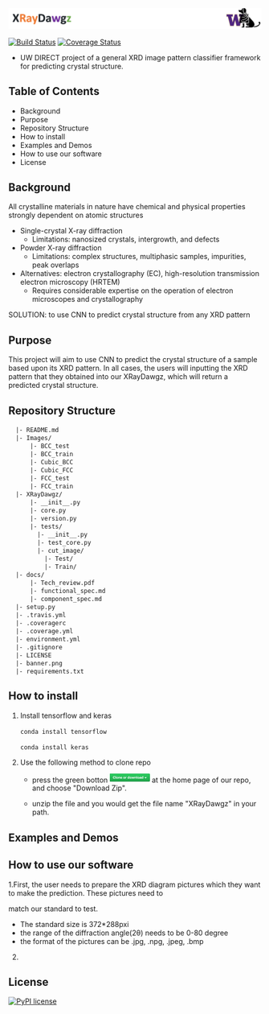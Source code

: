 <p align="left">
  <img src="https://github.com/X-ray-Dawgz/XRayDawgz/blob/master/banner.png" width="900">
</p>


[![Build Status](https://travis-ci.com/X-ray-Dawgz/XRayDawgz.svg?branch=master)](https://travis-ci.com/X-ray-Dawgz/XRayDawgz)
[![Coverage Status](https://coveralls.io/repos/github/X-ray-Dawgz/XRayDawgz/badge.svg?branch=master)](https://coveralls.io/github/X-ray-Dawgz/XRayDawgz?branch=master)
- UW DIRECT project of a general XRD image pattern classifier framework for predicting crystal structure.

## Table of Contents
- Background
- Purpose
- Repository Structure
- How to install
- Examples and Demos
- How to use our software
- License

## Background
All crystalline materials in nature have chemical and physical properties strongly dependent on atomic structures
  - Single-crystal X-ray diffraction
    - Limitations: nanosized crystals, intergrowth, and defects
  - Powder X-ray diffraction
    - Limitations: complex structures, multiphasic samples, impurities, peak overlaps
  - Alternatives: electron crystallography (EC), high-resolution transmission electron microscopy (HRTEM)
    - Requires considerable expertise on the operation of electron microscopes and crystallography

SOLUTION: to use CNN to predict crystal structure from any XRD pattern
  
## Purpose
This project will aim to use CNN to predict the crystal structure of a sample based upon its XRD pattern.
In all cases, the users will inputting the XRD pattern that they obtained into our XRayDawgz, which will return a predicted crystal structure.

## Repository Structure 
```
  |- README.md
  |- Images/
      |- BCC_test
      |- BCC_train
      |- Cubic_BCC
      |- Cubic_FCC
      |- FCC_test
      |- FCC_train
  |- XRayDawgz/
      |- __init__.py
      |- core.py
      |- version.py
      |- tests/
        |- __init__.py
        |- test_core.py
        |- cut_image/
          |- Test/
          |- Train/
  |- docs/
      |- Tech_review.pdf
      |- functional_spec.md
      |- component_spec.md
  |- setup.py
  |- .travis.yml
  |- .coveragerc
  |- .coverage.yml
  |- environment.yml
  |- .gitignore
  |- LICENSE 
  |- banner.png
  |- requirements.txt
 ``` 

## How to install
1. Install tensorflow and keras

    ```conda install tensorflow```

    ```conda install keras```

2. Use the following method to clone repo

   - press the green botton <img src="https://github.com/X-ray-Dawgz/XRayDawgz/blob/master/icon.png" width="80"> at 
the home page of our repo, and choose "Download Zip". 
   
   - unzip the file and you would get the file name "XRayDawgz" in your path.

## Examples and Demos


## How to use our software
1.First, the user needs to prepare the XRD diagram pictures which they want to make the prediction. These pictures need to   
  
  match our standard to test. 
  
  - The standard size is 372*288pxi
  - the range of the diffraction angle(2θ) needs to be 0-80 degree
  - the format of the pictures can be .jpg, .npg, .jpeg, .bmp

2.







## License
[![PyPI license](https://img.shields.io/pypi/l/ansicolortags.svg)](https://pypi.python.org/pypi/ansicolortags/)
